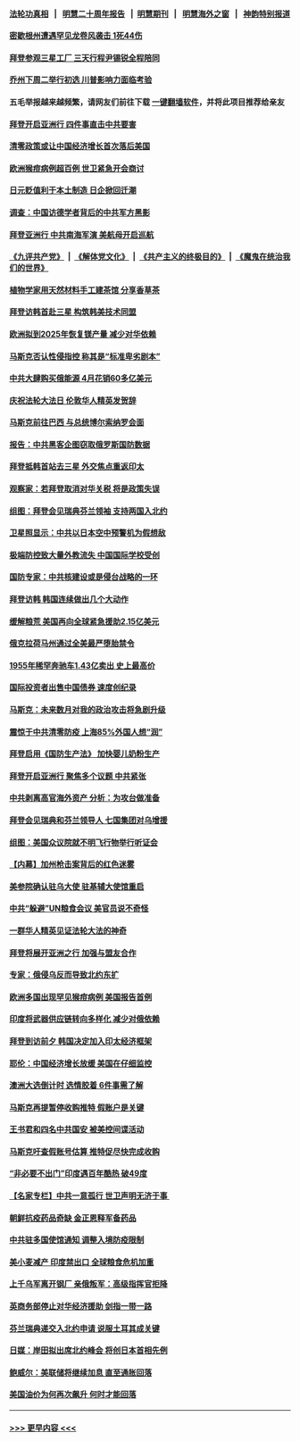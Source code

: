 #### [法轮功真相](https://github.com/gfw-breaker/truth/blob/master/README.md?t=0) &nbsp;&nbsp;|&nbsp;&nbsp; [明慧二十周年报告](https://github.com/gfw-breaker/mh-reports/blob/master/README.md?t=0) &nbsp;&nbsp;|&nbsp;&nbsp;[明慧期刊](https://github.com/gfw-breaker/mh-qikan) &nbsp;&nbsp;|&nbsp;&nbsp; [明慧海外之窗](https://github.com/gfw-breaker/mh-news/blob/master/README.md?t=0) &nbsp;&nbsp;|&nbsp;&nbsp; [神韵特别报道](https://github.com/gfw-breaker/mh-news/blob/master/shenyun.md?t=0)
#### [密歇根州遭遇罕见龙卷风袭击 1死44伤](../pages/nsc418/n13742000.md?t=05211351) 
#### [拜登参观三星工厂 三天行程尹锡锐全程陪同](../pages/nsc418/n13741945.md?t=05211351) 
#### [乔州下周二举行初选 川普影响力面临考验](../pages/nsc418/n13741800.md?t=05211351) 
#### 五毛举报越来越频繁，请网友们前往下载 [一键翻墙软件](https://github.com/gfw-breaker/ssr-accounts)，并将此项目推荐给亲友
#### [拜登开启亚洲行 四件事直击中共要害](../pages/nsc418/n13741755.md?t=05211351) 
#### [清零政策或让中国经济增长首次落后美国](../pages/nsc418/n13741818.md?t=05211351) 
#### [欧洲猴痘病例超百例 世卫紧急开会商讨](../pages/nsc418/n13741723.md?t=05211351) 
#### [日元贬值利于本土制造 日企掀回迁潮](../pages/nsc418/n13741770.md?t=05211351) 
#### [调查：中国访德学者背后的中共军方黑影](../pages/nsc418/n13741472.md?t=05211351) 
#### [拜登亚洲行 中共南海军演 美航母开启巡航](../pages/nsc418/n13741761.md?t=05211351) 
#### [《九评共产党》](https://github.com/begood0513/9ping.md/blob/master/README.md) &nbsp;|&nbsp; [《解体党文化》](../../../../jtdwh.md/blob/master/README.md)  &nbsp;|&nbsp; [《共产主义的终极目的》](../../../../gczydzjmd.md/blob/master/README.md) &nbsp;|&nbsp; [《魔鬼在统治我们的世界》](../../../../mgztzwmdsj.md/blob/master/README.md) 
#### [植物学家用天然材料手工建茶馆 分享香草茶](../pages/nsc418/n13741640.md?t=05211351) 
#### [拜登访韩首赴三星 构筑韩美技术同盟](../pages/nsc418/n13741675.md?t=05211351) 
#### [欧洲拟到2025年恢复镁产量 减少对华依赖](../pages/nsc418/n13741694.md?t=05211351) 
#### [马斯克否认性侵指控 称其是“标准卑劣剧本”](../pages/nsc418/n13741699.md?t=05211351) 
#### [中共大肆购买俄能源 4月花销60多亿美元](../pages/nsc418/n13741698.md?t=05211351) 
#### [庆祝法轮大法日 伦敦华人精英发贺辞](../pages/nsc418/n13741593.md?t=05211351) 
#### [马斯克前往巴西 与总统博尔索纳罗会面](../pages/nsc418/n13741592.md?t=05211351) 
#### [报告：中共黑客企图窃取俄罗斯国防数据](../pages/nsc418/n13741568.md?t=05211351) 
#### [拜登抵韩首站去三星 外交焦点重返印太](../pages/nsc418/n13741591.md?t=05211351) 
#### [观察家：若拜登取消对华关税 将是政策失误](../pages/nsc418/n13741274.md?t=05211351) 
#### [组图：拜登会见瑞典芬兰领袖 支持两国入北约](../pages/nsc418/n13741475.md?t=05211351) 
#### [卫星照显示：中共以日本空中预警机为假想敌](../pages/nsc418/n13741441.md?t=05211351) 
#### [极端防控致大量外教流失 中国国际学校受创](../pages/nsc418/n13741383.md?t=05211351) 
#### [国防专家：中共核建设或是侵台战略的一环](../pages/nsc418/n13741297.md?t=05211351) 
#### [拜登访韩 韩国连续做出几个大动作](../pages/nsc418/n13741304.md?t=05211351) 
#### [缓解粮荒 美国再向全球紧急援助2.15亿美元](../pages/nsc418/n13741078.md?t=05211351) 
#### [俄克拉荷马州通过全美最严堕胎禁令](../pages/nsc418/n13741074.md?t=05211351) 
#### [1955年稀罕奔驰车1.43亿卖出 史上最高价](../pages/nsc418/n13741072.md?t=05211351) 
#### [国际投资者出售中国债券 速度创纪录](../pages/nsc418/n13740982.md?t=05211351) 
#### [马斯克：未来数月对我的政治攻击将急剧升级](../pages/nsc418/n13740174.md?t=05211351) 
#### [震惊于中共清零防疫 上海85%外国人想“润”](../pages/nsc418/n13740877.md?t=05211351) 
#### [拜登启用《国防生产法》 加快婴儿奶粉生产](../pages/nsc418/n13740929.md?t=05211351) 
#### [拜登开启亚洲行 聚焦多个议题 中共紧张](../pages/nsc418/n13740664.md?t=05211351) 
#### [中共剥离高官海外资产 分析：为攻台做准备](../pages/nsc418/n13740959.md?t=05211351) 
#### [拜登会见瑞典和芬兰领导人 七国集团对乌增援](../pages/nsc418/n13740812.md?t=05211351) 
#### [组图：美国众议院就不明飞行物举行听证会](../pages/nsc418/n13740784.md?t=05211351) 
#### [【内幕】加州枪击案背后的红色迷雾](../pages/nsc418/n13740526.md?t=05211351) 
#### [美参院确认驻乌大使 驻基辅大使馆重启](../pages/nsc418/n13740719.md?t=05211351) 
#### [中共“躲避”UN粮食会议 美官员说不奇怪](../pages/nsc418/n13740742.md?t=05211351) 
#### [一群华人精英见证法轮大法的神奇](../pages/nsc418/n13739102.md?t=05211351) 
#### [拜登将展开亚洲之行 加强与盟友合作](../pages/nsc418/n13740583.md?t=05211351) 
#### [专家：俄侵乌反而导致北约东扩](../pages/nsc418/n13740571.md?t=05211351) 
#### [欧洲多国出现罕见猴痘病例 美国报告首例](../pages/nsc418/n13740548.md?t=05211351) 
#### [印度将武器供应链转向多样化 减少对俄依赖](../pages/nsc418/n13740422.md?t=05211351) 
#### [拜登到访前夕 韩国决定加入印太经济框架](../pages/nsc418/n13740458.md?t=05211351) 
#### [耶伦：中国经济增长放缓 美国在仔细监控](../pages/nsc418/n13740151.md?t=05211351) 
#### [澳洲大选倒计时 选情胶着 6件事需了解](../pages/nsc418/n13740166.md?t=05211351) 
#### [马斯克再提暂停收购推特 假账户是关键](../pages/nsc418/n13740130.md?t=05211351) 
#### [王书君和四名中共国安 被美控间谍活动](../pages/nsc418/n13740137.md?t=05211351) 
#### [马斯克吁查假账号估算 推特促尽快完成收购](../pages/nsc418/n13739863.md?t=05211351) 
#### [“非必要不出门”印度遇百年酷热 破49度](../pages/nsc418/n13740080.md?t=05211351) 
#### [【名家专栏】中共一意孤行 世卫声明无济于事 ](../pages/nsc418/n13739907.md?t=05211351) 
#### [朝鲜抗疫药品奇缺 金正恩释军备药品](../pages/nsc418/n13740094.md?t=05211351) 
#### [中共驻多国使馆通知 调整入境防疫限制](../pages/nsc418/n13739965.md?t=05211351) 
#### [美小麦减产 印度禁出口 全球粮食危机加重](../pages/nsc418/n13740088.md?t=05211351) 
#### [上千乌军离开钢厂 亲俄叛军：高级指挥官拒降](../pages/nsc418/n13739964.md?t=05211351) 
#### [英商务部停止对华经济援助 剑指一带一路](../pages/nsc418/n13739928.md?t=05211351) 
#### [芬兰瑞典递交入北约申请 说服土耳其成关键](../pages/nsc418/n13739804.md?t=05211351) 
#### [日媒：岸田拟出席北约峰会 将创日本首相先例](../pages/nsc418/n13739773.md?t=05211351) 
#### [鲍威尔：美联储将继续加息 直至通胀回落](../pages/nsc418/n13739573.md?t=05211351) 
#### [美国油价为何再次飙升 何时才能回落](../pages/nsc418/n13739319.md?t=05211351) 

----
#### [ >>> 更早内容 <<< ](../indexes/nsc418-earlier.md)
